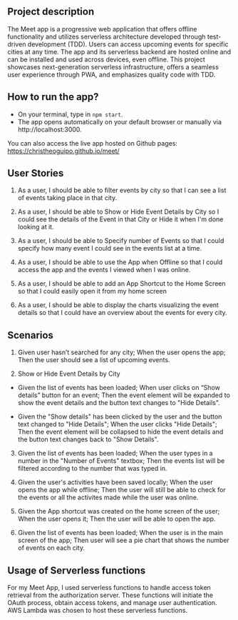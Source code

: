 
## Project description
The Meet app is a progressive web application that offers offline functionality and utilizes serverless architecture developed through test-driven development (TDD). Users can access upcoming events for specific cities at any time. The app and its serverless backend are hosted online and can be installed and used across devices, even offline. This project showcases next-generation serverless infrastructure, offers a seamless user experience through PWA, and emphasizes quality code with TDD.

## How to run the app?
- On your terminal, type in `npm start`.
- The app opens automatically on your default browser or manually via http://localhost:3000.

You can also access the live app hosted on Github pages: https://christheoguipo.github.io/meet/

## User Stories
1. As a user, I should be able to filter events by city
so that I can see a list of events taking place in that city.

2. As a user, I should be able to Show or Hide Event Details by City
so I could see the details of the Event in that City or Hide it when I'm done looking at it.

3. As a user, I should be able to Specify number of Events
so that I could specify how many event I could see in the events list at a time.

4. As a user, I should be able to use the App when Offline 
so that I could access the app and the events I viewed when I was online.

5. As a user, I should be able to add an App Shortcut to the Home Screen
so that I could easily open it from my home screen

6. As a user, I should be able to display the charts visualizing the event details
so that I could have an overview about the events for every city.

## Scenarios
1. Given user hasn’t searched for any city;
When the user opens the app;
Then the user should see a list of upcoming events.

2. Show or Hide Event Details by City
  - Given the list of events has been loaded;
    When user clicks on “Show details” button for an event;
    Then the event element will be expanded to show the event details and the button text changes to "Hide Details".

  - Given the "Show details" has been clicked by the user and the button text changed to "Hide Details";
    When the user clicks "Hide Details";
    Then the event element will be collapsed to hide the event details and the button text changes back to "Show Details".

3. Given the list of events has been loaded;
When the user types in a number in the "Number of Events" textbox;
Then the events list will be filtered according to the number that was typed in.

4. Given the user's activities have been saved locally;
When the user opens the app while offline;
Then the user will still be able to check for the events or all the activites made while the user was online.

5. Given the App shortcut was created on the home screen of the user;
When the user opens it;
Then the user will be able to open the app.

6. Given the list of events has been loaded;
When the user is in the main screen of the app;
Then user will see a pie chart that shows the number of events on each city.
 
## Usage of Serverless functions
For my Meet App, I used serverless functions to handle access token retrieval from the authorization server. These functions will initiate the OAuth process, obtain access tokens, and manage user authentication. AWS Lambda was chosen to host these serverless functions.
